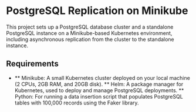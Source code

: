 # PostgreSQL Replication on Minikube
This project sets up a PostgreSQL database cluster and a standalone PostgreSQL instance on a Minikube-based Kubernetes environment, including asynchronous replication from the cluster to the standalone instance.

## Requirements

- ** Minikube: A small Kubernetes cluster deployed on your local machine (2 CPUs, 2GB RAM, and 20GB disk). 
** Helm: A package manager for Kubernetes, used to deploy and manage PostgreSQL deployments.
** Python: For running a data insertion script that populates PostgreSQL tables with 100,000 records using the Faker library.

